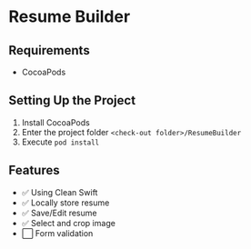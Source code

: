 # Resume Builder
## Requirements
- CocoaPods

## Setting Up the Project
1. Install CocoaPods
2. Enter the project folder `<check-out folder>/ResumeBuilder`
3. Execute `pod install`

## Features
- ✅ Using Clean Swift
- ✅ Locally store resume
- ✅ Save/Edit resume
- ✅ Select and crop image
- ⬜️ Form validation